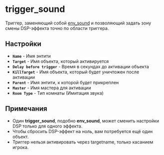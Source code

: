 ﻿# trigger_sound

Триггер, заменяющий собой [env_sound](./env_sound) и позволяющий задать зону смены DSP-эффекта точно по области триггера.

## Настройки

- **`Name`** - Имя энтити
- **`Target`** - Имя объекта, который активируется
- **`Delay before trigger`** - Время в секундах до активации объекта
- **`KillTarget`** - Имя объекта, который будет уничтожен после активации
- **`Parent`** - Имя энтити, к которой будет прикреплен
- **`Master`** - Имя мастера для активации
- **`Room Type`** - Тип комнаты (Имитация звука)

## Примечания

- Один **trigger_sound**, подобно **env_sound**, может сменить настройки DSP только для одного эффекта.
- Чтобы сбросить DSP-эффект на ноль, вам потребуется ещё один объект.
- Триггер нельзя активировать через targetname, только касанием игрока.

